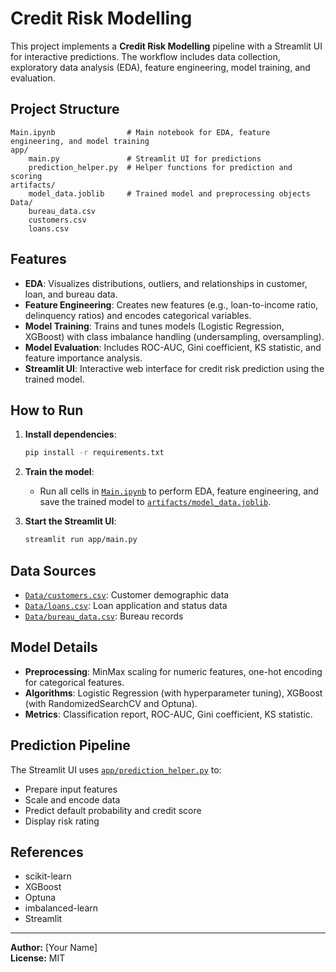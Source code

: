 # Credit Risk Modelling

This project implements a **Credit Risk Modelling** pipeline with a Streamlit UI for interactive predictions. The workflow includes data collection, exploratory data analysis (EDA), feature engineering, model training, and evaluation.

## Project Structure

```
Main.ipynb                # Main notebook for EDA, feature engineering, and model training
app/
    main.py               # Streamlit UI for predictions
    prediction_helper.py  # Helper functions for prediction and scoring
artifacts/
    model_data.joblib     # Trained model and preprocessing objects
Data/
    bureau_data.csv
    customers.csv
    loans.csv
```

## Features

- **EDA**: Visualizes distributions, outliers, and relationships in customer, loan, and bureau data.
- **Feature Engineering**: Creates new features (e.g., loan-to-income ratio, delinquency ratios) and encodes categorical variables.
- **Model Training**: Trains and tunes models (Logistic Regression, XGBoost) with class imbalance handling (undersampling, oversampling).
- **Model Evaluation**: Includes ROC-AUC, Gini coefficient, KS statistic, and feature importance analysis.
- **Streamlit UI**: Interactive web interface for credit risk prediction using the trained model.

## How to Run

1. **Install dependencies**:
    ```sh
    pip install -r requirements.txt
    ```

2. **Train the model**:
    - Run all cells in [`Main.ipynb`](Main.ipynb) to perform EDA, feature engineering, and save the trained model to [`artifacts/model_data.joblib`](artifacts/model_data.joblib).

3. **Start the Streamlit UI**:
    ```sh
    streamlit run app/main.py
    ```

## Data Sources

- [`Data/customers.csv`](Data/customers.csv): Customer demographic data
- [`Data/loans.csv`](Data/loans.csv): Loan application and status data
- [`Data/bureau_data.csv`](Data/bureau_data.csv): Bureau records

## Model Details

- **Preprocessing**: MinMax scaling for numeric features, one-hot encoding for categorical features.
- **Algorithms**: Logistic Regression (with hyperparameter tuning), XGBoost (with RandomizedSearchCV and Optuna).
- **Metrics**: Classification report, ROC-AUC, Gini coefficient, KS statistic.

## Prediction Pipeline

The Streamlit UI uses [`app/prediction_helper.py`](app/prediction_helper.py) to:
- Prepare input features
- Scale and encode data
- Predict default probability and credit score
- Display risk rating

## References

- scikit-learn
- XGBoost
- Optuna
- imbalanced-learn
- Streamlit

---

**Author:** [Your Name]  
**License:** MIT